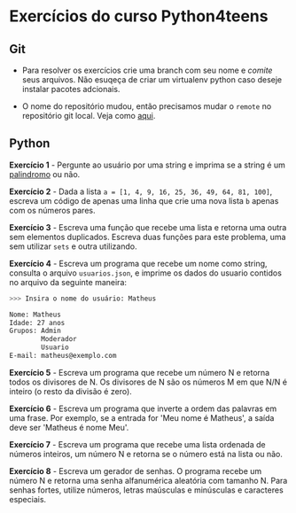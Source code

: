 # Exercícios do curso Python4teens

## Git

- Para resolver os exercícios crie uma branch com seu nome e *comite* seus arquivos. Não esuqeça de criar um virtualenv 
python caso deseje instalar pacotes adcionais.

- O nome do repositório mudou, então precisamos mudar o `remote` no repositório git local. Veja como [aqui](https://help.github.com/en/github/using-git/changing-a-remotes-url).

## Python

**Exercício 1** - Pergunte ao usuário por uma string e imprima se a string é um [palindromo](https://pt.wikipedia.org/wiki/Pal%C3%ADndromo) ou não.

**Exercício 2** - Dada a lista `a = [1, 4, 9, 16, 25, 36, 49, 64, 81, 100]`, escreva um código de apenas uma linha que crie uma nova lista `b` apenas com os números pares.

**Exercício 3** - Escreva uma função que recebe uma lista e retorna uma outra sem elementos duplicados. Escreva duas funções para este problema, uma sem utilizar `sets` e outra utilizando.

**Exercício 4** - Escreva um programa que recebe um nome como string, consulta o arquivo `usuarios.json`, e imprime os dados do usuario contidos no arquivo da seguinte maneira:

```bash
>>> Insira o nome do usuário: Matheus

Nome: Matheus
Idade: 27 anos
Grupos: Admin
        Moderador
        Usuario
E-mail: matheus@exemplo.com
```

**Exercício 5** - Escreva um programa que recebe um número N e retorna todos os divisores de N. Os divisores de N são os números M em que N/N é inteiro (o resto da divisão é zero).

**Exercício 6** - Escreva um programa que inverte a ordem das palavras em uma frase. Por exemplo, se a entrada for 'Meu nome é Matheus', a saída deve ser 'Matheus é nome Meu'.

**Exercício 7** - Escreva um programa que recebe uma lista ordenada de números inteiros, um número N e retorna se o número está na lista ou não.

**Exercício 8** - Escreva um gerador de senhas. O programa recebe um número N e retorna uma senha alfanumérica aleatória com tamanho N. Para senhas fortes, utilize números, letras maúsculas e minúsculas e caracteres especiais.
